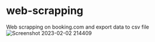 # web-scrapping
Web scrapping on booking.com and export data to csv file
![Screenshot 2023-02-02 214409](https://user-images.githubusercontent.com/43098702/216433741-226cc804-8b0a-4a82-902f-45381e976c9c.jpg)
